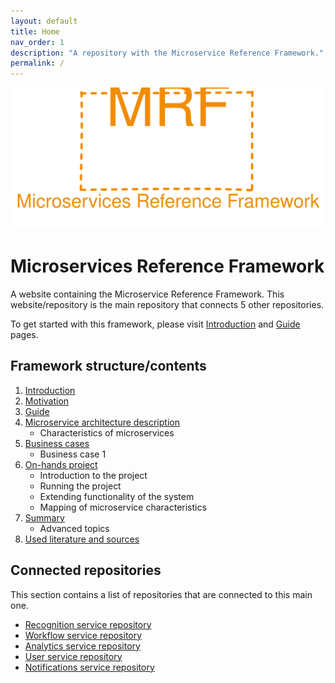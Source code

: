 ```yaml
---
layout: default
title: Home
nav_order: 1
description: "A repository with the Microservice Reference Framework."
permalink: /
---
```


<p align="center">
    <img src="./assets/mrf_logo.svg" alt="Microservice Reference Framework logo" />
</p>

# Microservices Reference Framework
A website containing the Microservice Reference Framework. This website/repository is the main repository that connects 5 other repositories.

To get started with this framework, please visit [Introduction](./framework/introduction "Link to introduction") and [Guide](./framework/guide/ "Link to a framework guide") pages.

## Framework structure/contents
1. [Introduction](./framework/introduction "Link to introduction")
2. [Motivation](./framework/motivation "Link to motivation")
3. [Guide](./framework/guide "Link to a framework guide")
4. [Microservice architecture description](./framework/architecture-description "Link to microservices architecture description")
    - Characteristics of microservices
6. [Business cases](./framework/business-cases)
    - Business case 1
7. [On-hands project](./framework/on-hands-project)
    - Introduction to the project
    - Running the project
    - Extending functionality of the system
    - Mapping of microservice characteristics
8. [Summary](./framework/summary)
    - Advanced topics
9. [Used literature and sources](./framework/sources)

## Connected repositories
This section contains a list of repositories that are connected to this main one.
- [Recognition service repository](https://github.com/MichalMoudry/mrf-recognition-service "Link to Recognition service's GitHub repository")
- [Workflow service repository](https://github.com/MichalMoudry/mrf-workflow-service "Link to Workflow service's GitHub repository")
- [Analytics service repository](https://github.com/MichalMoudry/mrf-analytics-service "Link to Analytics service's GitHub repository")
- [User service repository](https://github.com/MichalMoudry/mrf-user-service "Link to User service's GitHub repository")
- [Notifications service repository](https://github.com/MichalMoudry/mrf-notifications-service "Link to Notifications service's GitHub repository")
